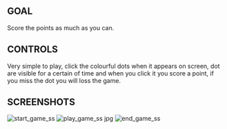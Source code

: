 ## GOAL
  Score the points as much as you can.

## CONTROLS
  Very simple to play, click the colourful dots when it appears on screen, dot are visible for a certain of time and when you click it you score a point, if you miss the dot you will loss the game.

## SCREENSHOTS
![start_game_ss](https://user-images.githubusercontent.com/75151973/202132504-f0958bab-0397-44db-9c9b-4c4623f7f0ff.png)
![play_game_ss jpg](https://user-images.githubusercontent.com/75151973/202132522-aa7e35e2-da83-4310-94b6-b675967b29e1.png)
![end_game_ss](https://user-images.githubusercontent.com/75151973/202132554-c37af907-6dd1-44e7-b249-db03b9566811.png)

